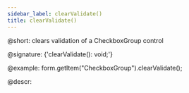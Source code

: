 ```yaml
---
sidebar_label: clearValidate()
title: clearValidate()
---          
```


@short: clears validation of a CheckboxGroup control

@signature: {'clearValidate(): void;'}

@example:
form.getItem("CheckboxGroup").clearValidate();

@descr:
